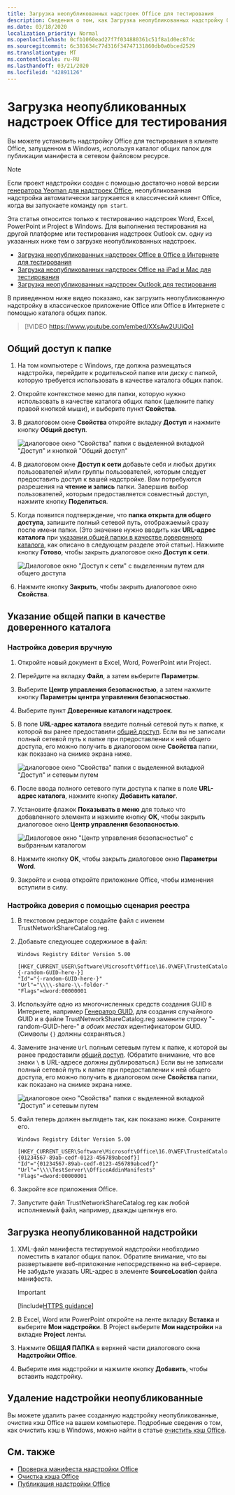 ```yaml
---
title: Загрузка неопубликованных надстроек Office для тестирования
description: Сведения о том, как Загрузка неопубликованных надстройку Office для тестирования
ms.date: 03/18/2020
localization_priority: Normal
ms.openlocfilehash: 0cfb1060ead27f7f034880361c51f8a1d0ec87dc
ms.sourcegitcommit: 6c381634c77d316f34747131860db0a0bced2529
ms.translationtype: MT
ms.contentlocale: ru-RU
ms.lasthandoff: 03/21/2020
ms.locfileid: "42891126"
---
```

# <a name="sideload-office-add-ins-for-testing"></a>Загрузка неопубликованных надстроек Office для тестирования

Вы можете установить надстройку Office для тестирования в клиенте Office, запущенном в Windows, используя каталог общих папок для публикации манифеста в сетевом файловом ресурсе.

> [!NOTE]
> Если проект надстройки создан с помощью достаточно новой версии [генератора Yeoman для надстроек Office](https://github.com/OfficeDev/generator-office), неопубликованная надстройка автоматически загружается в классический клиент Office, когда вы запускаете команду `npm start`.

Эта статья относится только к тестированию надстроек Word, Excel, PowerPoint и Project в Windows. Для выполнения тестирования на другой платформе или тестирования надстроек Outlook см. одну из указанных ниже тем о загрузке неопубликованных надстроек.

- [Загрузка неопубликованных надстроек Office в Office в Интернете для тестирования](sideload-office-add-ins-for-testing.md)
- [Загрузка неопубликованных надстроек Office на iPad и Mac для тестирования](sideload-an-office-add-in-on-ipad-and-mac.md)
- [Загрузка неопубликованных надстроек Outlook для тестирования](../outlook/sideload-outlook-add-ins-for-testing.md)

В приведенном ниже видео показано, как загрузить неопубликованную надстройку в классическое приложение Office или Office в Интернете с помощью каталога общих папок.  

> [!VIDEO https://www.youtube.com/embed/XXsAw2UUiQo]

## <a name="share-a-folder"></a>Общий доступ к папке

1. На том компьютере с Windows, где должна размещаться надстройка, перейдите к родительской папке или диску с папкой, которую требуется использовать в качестве каталога общих папок.

2. Откройте контекстное меню для папки, которую нужно использовать в качестве каталога общих папок (щелкните папку правой кнопкой мыши), и выберите пункт **Свойства**.

3. В диалоговом окне **Свойства** откройте вкладку **Доступ** и нажмите кнопку **Общий доступ**.

    ![диалоговое окно "Свойства" папки с выделенной вкладкой "Доступ" и кнопкой "Общий доступ"](../images/sideload-windows-properties-dialog.png)

4. В диалоговом окне **Доступ к сети** добавьте себя и любых других пользователей и/или группы пользователей, которым следует предоставить доступ к вашей надстройке. Вам потребуются разрешения на **чтение и запись** папки. Завершив выбор пользователей, которым предоставляется совместный доступ, нажмите кнопку **Поделиться**.

5. Когда появится подтверждение, что **папка открыта для общего доступа**, запишите полный сетевой путь, отображаемый сразу после имени папки. (Это значение нужно вводить как **URL-адрес каталога** при [указании общей папки в качестве доверенного каталога](#specify-the-shared-folder-as-a-trusted-catalog), как описано в следующем разделе этой статьи). Нажмите кнопку **Готово**, чтобы закрыть диалоговое окно **Доступ к сети**.

   ![Диалоговое окно "Доступ к сети" с выделенным путем для общего доступа](../images/sideload-windows-network-access-dialog.png)

6. Нажмите кнопку **Закрыть**, чтобы закрыть диалоговое окно **Свойства**.

## <a name="specify-the-shared-folder-as-a-trusted-catalog"></a>Указание общей папки в качестве доверенного каталога

### <a name="configure-the-trust-manually"></a>Настройка доверия вручную

1. Откройте новый документ в Excel, Word, PowerPoint или Project.

2. Перейдите на вкладку **Файл**, а затем выберите **Параметры**.

3. Выберите **Центр управления безопасностью**, а затем нажмите кнопку **Параметры центра управления безопасностью**.

4. Выберите пункт **Доверенные каталоги надстроек**.

5. В поле **URL-адрес каталога** введите полный сетевой путь к папке, к которой вы ранее предоставили [общий доступ](#share-a-folder). Если вы не записали полный сетевой путь к папке при предоставлении к ней общего доступа, его можно получить в диалоговом окне **Свойства** папки, как показано на снимке экрана ниже.

    ![диалоговое окно "Свойства" папки с выделенной вкладкой "Доступ" и сетевым путем](../images/sideload-windows-properties-dialog-2.png)

6. После ввода полного сетевого пути доступа к папке в поле **URL-адрес каталога**, нажмите кнопку **Добавить каталог**.

7. Установите флажок **Показывать в меню** для только что добавленного элемента и нажмите кнопку **ОК**, чтобы закрыть диалоговое окно **Центр управления безопасностью**. 

    ![Диалоговое окно "Центр управления безопасностью" с выбранным каталогом](../images/sideload-windows-trust-center-dialog.png)

8. Нажмите кнопку **ОК**, чтобы закрыть диалоговое окно **Параметры Word**.

9. Закройте и снова откройте приложение Office, чтобы изменения вступили в силу.

### <a name="configure-the-trust-with-a-registry-script"></a>Настройка доверия с помощью сценария реестра

1. В текстовом редакторе создайте файл с именем TrustNetworkShareCatalog.reg.

2. Добавьте следующее содержимое в файл:

    ```text
    Windows Registry Editor Version 5.00

    [HKEY_CURRENT_USER\Software\Microsoft\Office\16.0\WEF\TrustedCatalogs\{-random-GUID-here-}]
    "Id"="{-random-GUID-here-}"
    "Url"="\\\\-share-\\-folder-"
    "Flags"=dword:00000001
    ```
3. Используйте одно из многочисленных средств создания GUID в Интернете, например [Генератор GUID](https://guidgenerator.com/), для создания случайного GUID и в файле TrustNetworkShareCatalog.reg замените строку "-random-GUID-here-" *в обоих местах* идентификатором GUID. (Символы `{}` должны сохраняться.)

4. Замените значение `Url` полным сетевым путем к папке, к которой вы ранее предоставили [общий доступ](#share-a-folder). (Обратите внимание, что все знаки `\` в URL-адресе должны дублироваться.) Если вы не записали полный сетевой путь к папке при предоставлении к ней общего доступа, его можно получить в диалоговом окне **Свойства** папки, как показано на снимке экрана ниже.

    ![диалоговое окно "Свойства" папки с выделенной вкладкой "Доступ" и сетевым путем](../images/sideload-windows-properties-dialog-2.png)

5. Файл теперь должен выглядеть так, как показано ниже. Сохраните его.

    ```text
    Windows Registry Editor Version 5.00

    [HKEY_CURRENT_USER\Software\Microsoft\Office\16.0\WEF\TrustedCatalogs\{01234567-89ab-cedf-0123-456789abcedf}]
    "Id"="{01234567-89ab-cedf-0123-456789abcedf}"
    "Url"="\\\\TestServer\\OfficeAddinManifests"
    "Flags"=dword:00000001
    ```

6. Закройте *все* приложения Office.

7. Запустите файл TrustNetworkShareCatalog.reg как любой исполняемый файл, например, дважды щелкнув его.

## <a name="sideload-your-add-in"></a>Загрузка неопубликованной надстройки

1. XML-файл манифеста тестируемой надстройки необходимо поместить в каталог общих папок. Обратите внимание, что вы развертываете веб-приложение непосредственно на веб-сервере. Не забудьте указать URL-адрес в элементе **SourceLocation** файла манифеста.

    > [!IMPORTANT]
    > [!include[HTTPS guidance](../includes/https-guidance.md)]

2. В Excel, Word или PowerPoint откройте на ленте вкладку **Вставка** и выберите **Мои надстройки**. В Project выберите **Мои надстройки** на вкладке **Project** ленты.

3. Нажмите **ОБЩАЯ ПАПКА** в верхней части диалогового окна **Надстройки Office**.

4. Выберите имя надстройки и нажмите кнопку **Добавить**, чтобы вставить надстройку.

## <a name="remove-a-sideloaded-add-in"></a>Удаление надстройки неопубликованные

Вы можете удалить ранее созданную надстройку неопубликованные, очистив кэш Office на вашем компьютере. Подробные сведения о том, как очистить кэш в Windows, можно найти в статье [очистить кэш Office](clear-cache.md#clear-the-office-cache-on-windows).

## <a name="see-also"></a>См. также

- [Проверка манифеста надстройки Office](troubleshoot-manifest.md)
- [Очистка кэша Office](clear-cache.md)
- [Публикация надстройки Office](../publish/publish.md)